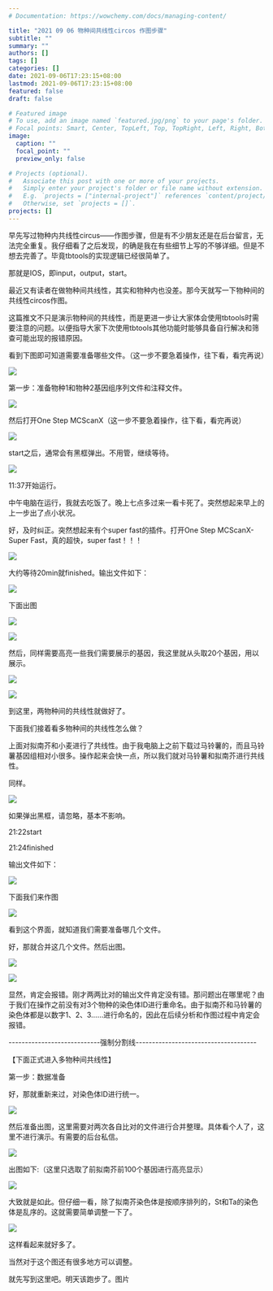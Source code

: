 ```yaml
---
# Documentation: https://wowchemy.com/docs/managing-content/

title: "2021 09 06 物种间共线性circos 作图步骤"
subtitle: ""
summary: ""
authors: []
tags: []
categories: []
date: 2021-09-06T17:23:15+08:00
lastmod: 2021-09-06T17:23:15+08:00
featured: false
draft: false

# Featured image
# To use, add an image named `featured.jpg/png` to your page's folder.
# Focal points: Smart, Center, TopLeft, Top, TopRight, Left, Right, BottomLeft, Bottom, BottomRight.
image:
  caption: ""
  focal_point: ""
  preview_only: false

# Projects (optional).
#   Associate this post with one or more of your projects.
#   Simply enter your project's folder or file name without extension.
#   E.g. `projects = ["internal-project"]` references `content/project/deep-learning/index.md`.
#   Otherwise, set `projects = []`.
projects: []
---
```

早先写过物种内共线性circus——作图步骤，但是有不少朋友还是在后台留言，无法完全重复。我仔细看了之后发现，的确是我在有些细节上写的不够详细。但是不想去完善了。毕竟tbtools的实现逻辑已经很简单了。

那就是IOS，即input，output，start。



最近又有读者在做物种间共线性，其实和物种内也没差。那今天就写一下物种间的共线性circos作图。



这篇推文不只是演示物种间的共线性，而是更进一步让大家体会使用tbtools时需要注意的问题。以便指导大家下次使用tbtools其他功能时能够具备自行解决和筛查可能出现的报错原因。





看到下图即可知道需要准备哪些文件。（这一步不要急着操作，往下看，看完再说）



![](p1.png)



第一步：准备物种1和物种2基因组序列文件和注释文件。


![](p2.png)


然后打开One Step MCScanX（这一步不要急着操作，往下看，看完再说）

![](p3.png)


start之后，通常会有黑框弹出。不用管，继续等待。

![](p4.png)


11:37开始运行。



中午电脑在运行，我就去吃饭了。晚上七点多过来一看卡死了。突然想起来早上的上一步出了点小状况。



好，及时纠正。突然想起来有个super fast的插件。打开One Step MCScanX-Super Fast，真的超快，super fast！！！

![](p5.png)


大约等待20min就finished。输出文件如下：

![](p6.png)






下面出图

![](p7.png)


![](p8.png)


然后，同样需要高亮一些我们需要展示的基因，我这里就从头取20个基因，用以展示。

![](p9.png)


![](p10.png)


到这里，两物种间的共线性就做好了。



下面我们接着看多物种间的共线性怎么做？



上面对拟南芥和小麦进行了共线性。由于我电脑上之前下载过马铃薯的，而且马铃薯基因组相对小很多。操作起来会快一点，所以我们就对马铃薯和拟南芥进行共线性。

同样。

![](p11.png)


如果弹出黑框，请忽略，基本不影响。

21:22start

21:24finished

输出文件如下：

![](p12.png)


下面我们来作图

![](p13.png)


看到这个界面，就知道我们需要准备哪几个文件。

好，那就合并这几个文件。然后出图。

![](p14.png)


![](p15.png)


显然，肯定会报错。刚才两两比对的输出文件肯定没有错。那问题出在哪里呢？由于我们在操作之前没有对3个物种的染色体ID进行重命名。由于拟南芥和马铃薯的染色体都是以数字1、2、3……进行命名的，因此在后续分析和作图过程中肯定会报错。



----------------------------强制分割线-------------------------------------



【下面正式进入多物种间共线性】

第一步：数据准备

好，那就重新来过，对染色体ID进行统一。

![](p16.png)


然后准备出图，这里需要对两次各自比对的文件进行合并整理。具体看个人了，这里不进行演示。有需要的后台私信。

![](p17.png)


出图如下:（这里只选取了前拟南芥前100个基因进行高亮显示）

![](p18.png)


大致就是如此。但仔细一看，除了拟南芥染色体是按顺序排列的，St和Ta的染色体是乱序的。这就需要简单调整一下了。

![](p19.png)


这样看起来就好多了。



当然对于这个图还有很多地方可以调整。



就先写到这里吧。明天该跑步了。图片